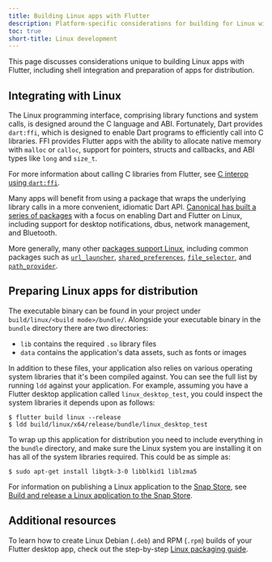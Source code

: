 ```yaml
---
title: Building Linux apps with Flutter
description: Platform-specific considerations for building for Linux with Flutter.
toc: true
short-title: Linux development
---
```


This page discusses considerations unique to building
Linux apps with Flutter, including shell integration
and preparation of apps for distribution.

## Integrating with Linux

The Linux programming interface,
comprising library functions and system calls,
is designed around the C language and ABI.
Fortunately, Dart provides `dart:ffi`,
which is designed to enable Dart programs
to efficiently call into C libraries.
FFI provides Flutter apps with the ability to
allocate native memory with `malloc` or `calloc`,
support for pointers, structs and callbacks,
and ABI types like `long` and `size_t`.

For more information about calling C libraries
from Flutter, see [C interop using `dart:ffi`][].

Many apps will benefit from using a package that
wraps the underlying library
calls in a more convenient, idiomatic Dart API.
[Canonical has built a series of packages][Canonical]
with a focus on enabling Dart and Flutter on Linux,
including support for desktop notifications,
dbus, network management, and Bluetooth.

More generally, many other [packages support Linux],
including common packages such as [`url_launcher`],
[`shared_preferences`], [`file_selector`], and
[`path_provider`].

[C interop using `dart:ffi`]: {{site.dart-site}}/guides/libraries/c-interop
[Canonical]: {{site.pub}}/publishers/canonical.com/packages
[packages support Linux]: {{site.pub}}/packages?q=platform%3Alinux
[`url_launcher`]: {{site.pub-pkg}}/url_launcher
[`shared_preferences`]: {{site.pub-pkg}}/shared_preferences
[`file_selector`]: {{site.pub-pkg}}/file_selector
[`path_provider`]: {{site.pub-pkg}}/path_provider

## Preparing Linux apps for distribution

The executable binary can be found in your project under
`build/linux/<build mode>/bundle/`. Alongside your
executable binary in the `bundle` directory there are
two directories:

* `lib` contains the required `.so` library files
* `data` contains the application's data assets,
   such as fonts or images

In addition to these files, your application also
relies on various operating system libraries that
it's been compiled against.
You can see the full list by running `ldd`
against your application. For example,
assuming you have a Flutter desktop application
called `linux_desktop_test`, you could inspect
the system libraries it depends upon as follows:

```console
$ flutter build linux --release
$ ldd build/linux/x64/release/bundle/linux_desktop_test
```

To wrap up this application for distribution
you need to include everything in the `bundle` directory,
and make sure the Linux system you are installing
it on has all of the system libraries required.
This could be as simple as:

```console
$ sudo apt-get install libgtk-3-0 libblkid1 liblzma5
```

For information on publishing a Linux application
to the [Snap Store], see
[Build and release a Linux application to the Snap Store][].

## Additional resources

To learn how to create Linux Debian (`.deb`) and RPM (`.rpm`) 
builds of your Flutter desktop app, check out 
the step-by-step [Linux packaging guide][linux_packaging_guide].

[Snap Store]: https://snapcraft.io/store
[Build and release a Linux application to the Snap Store]: /deployment/linux
[linux_packaging_guide]: https://medium.com/@fluttergems/packaging-and-distributing-flutter-desktop-apps-the-missing-guide-part-3-linux-24ef8d30a5b4
